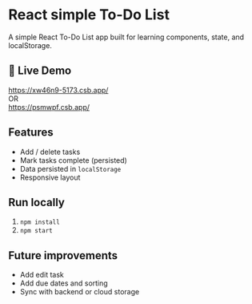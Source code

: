 # React simple To-Do List

A simple React To-Do List app built for learning components, state, and localStorage.

## 🚀 Live Demo  
https://xw46n9-5173.csb.app/  
OR  
https://psmwpf.csb.app/


## Features
- Add / delete tasks
- Mark tasks complete (persisted)
- Data persisted in `localStorage`
- Responsive layout

## Run locally
1. `npm install`
2. `npm start`

## Future improvements
- Add edit task
- Add due dates and sorting
- Sync with backend or cloud storage
























